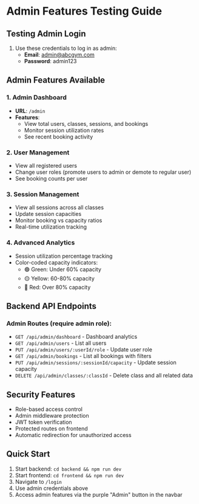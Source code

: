 # Admin Features Testing Guide

## Testing Admin Login
1. Use these credentials to log in as admin:
   - **Email**: admin@abcgym.com  
   - **Password**: admin123

## Admin Features Available

### 1. Admin Dashboard
- **URL**: `/admin`
- **Features**:
  - View total users, classes, sessions, and bookings
  - Monitor session utilization rates
  - See recent booking activity

### 2. User Management
- View all registered users
- Change user roles (promote users to admin or demote to regular user)
- See booking counts per user

### 3. Session Management  
- View all sessions across all classes
- Update session capacities
- Monitor booking vs capacity ratios
- Real-time utilization tracking

### 4. Advanced Analytics
- Session utilization percentage tracking
- Color-coded capacity indicators:
  - 🟢 Green: Under 60% capacity  
  - 🟡 Yellow: 60-80% capacity
  - 🔴 Red: Over 80% capacity

## Backend API Endpoints

### Admin Routes (require admin role):
- `GET /api/admin/dashboard` - Dashboard analytics
- `GET /api/admin/users` - List all users  
- `PUT /api/admin/users/:userId/role` - Update user role
- `GET /api/admin/bookings` - List all bookings with filters
- `PUT /api/admin/sessions/:sessionId/capacity` - Update session capacity
- `DELETE /api/admin/classes/:classId` - Delete class and all related data

## Security Features
- Role-based access control
- Admin middleware protection
- JWT token verification
- Protected routes on frontend
- Automatic redirection for unauthorized access

## Quick Start
1. Start backend: `cd backend && npm run dev`
2. Start frontend: `cd frontend && npm run dev`  
3. Navigate to `/login`
4. Use admin credentials above
5. Access admin features via the purple "Admin" button in the navbar
